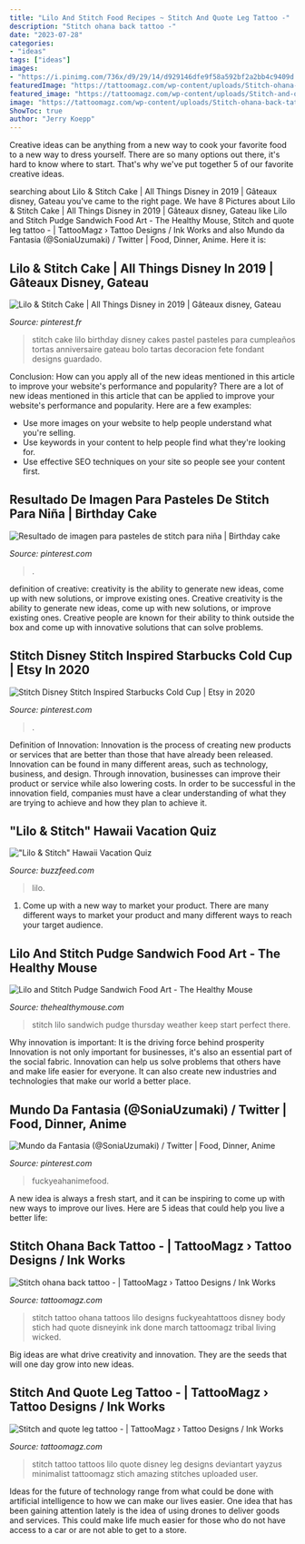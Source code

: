```yaml
---
title: "Lilo And Stitch Food Recipes ~ Stitch And Quote Leg Tattoo -"
description: "Stitch ohana back tattoo -"
date: "2023-07-28"
categories:
- "ideas"
tags: ["ideas"]
images:
- "https://i.pinimg.com/736x/d9/29/14/d929146dfe9f58a592bf2a2bb4c9409d.jpg"
featuredImage: "https://tattoomagz.com/wp-content/uploads/Stitch-ohana-back-tattoo.jpg"
featured_image: "https://tattoomagz.com/wp-content/uploads/Stitch-and-quote-leg-tattoo.jpg"
image: "https://tattoomagz.com/wp-content/uploads/Stitch-ohana-back-tattoo.jpg"
ShowToc: true
author: "Jerry Koepp"
---
```



Creative ideas can be anything from a new way to cook your favorite food to a new way to dress yourself. There are so many options out there, it's hard to know where to start. That's why we've put together 5 of our favorite creative ideas.

	

		
searching about Lilo &amp; Stitch Cake | All Things Disney in 2019 | Gâteaux disney, Gateau you've came to the right page. We have 8 Pictures about Lilo &amp; Stitch Cake | All Things Disney in 2019 | Gâteaux disney, Gateau like Lilo and Stitch Pudge Sandwich Food Art - The Healthy Mouse, Stitch and quote leg tattoo - | TattooMagz › Tattoo Designs / Ink Works and also Mundo da Fantasia (@SoniaUzumaki) / Twitter | Food, Dinner, Anime. Here it is:
		
    
## Lilo &amp; Stitch Cake | All Things Disney In 2019 | Gâteaux Disney, Gateau

<img loading=lazy src="https://i.pinimg.com/736x/bf/9d/ec/bf9deca95477c9cd096e73a2117e0e1e.jpg?b=t" onerror="this.onerror=null;this.src='https://tse3.mm.bing.net/th?id=OIP.HoKoub2rVevy3WBSIqkWEgHaJQ&amp;pid=15.1';" alt="Lilo &amp; Stitch Cake | All Things Disney in 2019 | Gâteaux disney, Gateau">

_Source: pinterest.fr_

>stitch cake lilo birthday disney cakes pastel pasteles para cumpleaños tortas anniversaire gateau bolo tartas decoracion fete fondant designs guardado. 

	

Conclusion: How can you apply all of the new ideas mentioned in this article to improve your website's performance and popularity?
There are a lot of new ideas mentioned in this article that can be applied to improve your website's performance and popularity. Here are a few examples: 
- Use more images on your website to help people understand what you're selling. 
- Use keywords in your content to help people find what they're looking for. 
- Use effective SEO techniques on your site so people see your content first.

    
## Resultado De Imagen Para Pasteles De Stitch Para Niña | Birthday Cake

<img loading=lazy src="https://i.pinimg.com/736x/64/56/22/64562286490cc249ff9fa98b7e84c098.jpg" onerror="this.onerror=null;this.src='https://tse3.mm.bing.net/th?id=OIP.Zof6qim28orwDPZ6yfli_QHaHa&amp;pid=15.1';" alt="Resultado de imagen para pasteles de stitch para niña | Birthday cake">

_Source: pinterest.com_

>. 

	

definition of creative: creativity is the ability to generate new ideas, come up with new solutions, or improve existing ones.
Creative creativity is the ability to generate new ideas, come up with new solutions, or improve existing ones. Creative people are known for their ability to think outside the box and come up with innovative solutions that can solve problems.

    
## Stitch Disney Stitch Inspired Starbucks Cold Cup | Etsy In 2020

<img loading=lazy src="https://i.pinimg.com/736x/0e/a7/81/0ea78168f94c68b7c575503a38b4d95e.jpg" onerror="this.onerror=null;this.src='https://tse1.mm.bing.net/th?id=OIP.G8vaxfJ_f3Ue7xcxhX54WgHaMd&amp;pid=15.1';" alt="Stitch Disney Stitch Inspired Starbucks Cold Cup | Etsy in 2020">

_Source: pinterest.com_

>. 

	

Definition of Innovation:
Innovation is the process of creating new products or services that are better than those that have already been released. Innovation can be found in many different areas, such as technology, business, and design. Through innovation, businesses can improve their product or service while also lowering costs. In order to be successful in the innovation field, companies must have a clear understanding of what they are trying to achieve and how they plan to achieve it.

    
## &quot;Lilo &amp; Stitch&quot; Hawaii Vacation Quiz

<img loading=lazy src="https://img.buzzfeed.com/buzzfeed-static/static/2020-04/21/22/enhanced/81faf4baf92a/original-1508-1587509296-2.jpg?crop=1249:654;0,38%26downsize=1250:*" onerror="this.onerror=null;this.src='https://tse1.mm.bing.net/th?id=OIP.WLcmPkyBy1sHdl1JVjCOtQHaD4&amp;pid=15.1';" alt="&quot;Lilo &amp; Stitch&quot; Hawaii Vacation Quiz">

_Source: buzzfeed.com_

>lilo. 

	

1. Come up with a new way to market your product. There are many different ways to market your product and many different ways to reach your target audience.

    
## Lilo And Stitch Pudge Sandwich Food Art - The Healthy Mouse

<img loading=lazy src="http://thehealthymouse.com/wp-content/uploads/2017/12/lilo-and-stitch-pudge-sandwich-1024x683.jpg" onerror="this.onerror=null;this.src='https://tse4.mm.bing.net/th?id=OIP.vF4D0IZu0YRu85HAhlSDlQHaE8&amp;pid=15.1';" alt="Lilo and Stitch Pudge Sandwich Food Art - The Healthy Mouse">

_Source: thehealthymouse.com_

>stitch lilo sandwich pudge thursday weather keep start perfect there. 

	

Why innovation is important: It is the driving force behind prosperity
Innovation is not only important for businesses, it's also an essential part of the social fabric. Innovation can help us solve problems that others have and make life easier for everyone. It can also create new industries and technologies that make our world a better place.

    
## Mundo Da Fantasia (@SoniaUzumaki) / Twitter | Food, Dinner, Anime

<img loading=lazy src="https://i.pinimg.com/736x/d9/29/14/d929146dfe9f58a592bf2a2bb4c9409d.jpg" onerror="this.onerror=null;this.src='https://tse3.mm.bing.net/th?id=OIP.hRDY2poJg1RIsKoF363VvAHaEK&amp;pid=15.1';" alt="Mundo da Fantasia (@SoniaUzumaki) / Twitter | Food, Dinner, Anime">

_Source: pinterest.com_

>fuckyeahanimefood. 

	

A new idea is always a fresh start, and it can be inspiring to come up with new ways to improve our lives. Here are 5 ideas that could help you live a better life: 

    
## Stitch Ohana Back Tattoo - | TattooMagz › Tattoo Designs / Ink Works

<img loading=lazy src="https://tattoomagz.com/wp-content/uploads/Stitch-ohana-back-tattoo.jpg" onerror="this.onerror=null;this.src='https://tse3.mm.bing.net/th?id=OIP.X9ekoI3m443jiCp5pH2FjwHaJ4&amp;pid=15.1';" alt="Stitch ohana back tattoo - | TattooMagz › Tattoo Designs / Ink Works">

_Source: tattoomagz.com_

>stitch tattoo ohana tattoos lilo designs fuckyeahtattoos disney body stich had quote disneyink ink done march tattoomagz tribal living wicked. 

	

Big ideas are what drive creativity and innovation. They are the seeds that will one day grow into new ideas.

    
## Stitch And Quote Leg Tattoo - | TattooMagz › Tattoo Designs / Ink Works

<img loading=lazy src="https://tattoomagz.com/wp-content/uploads/Stitch-and-quote-leg-tattoo.jpg" onerror="this.onerror=null;this.src='https://tse2.mm.bing.net/th?id=OIP.RNpUxIFb-CqYneJiR9WZMAHaLH&amp;pid=15.1';" alt="Stitch and quote leg tattoo - | TattooMagz › Tattoo Designs / Ink Works">

_Source: tattoomagz.com_

>stitch tattoo tattoos lilo quote disney leg designs deviantart yayzus minimalist tattoomagz stich amazing stitches uploaded user. 

	

Ideas for the future of technology range from what could be done with artificial intelligence to how we can make our lives easier. One idea that has been gaining attention lately is the idea of using drones to deliver goods and services. This could make life much easier for those who do not have access to a car or are not able to get to a store.

